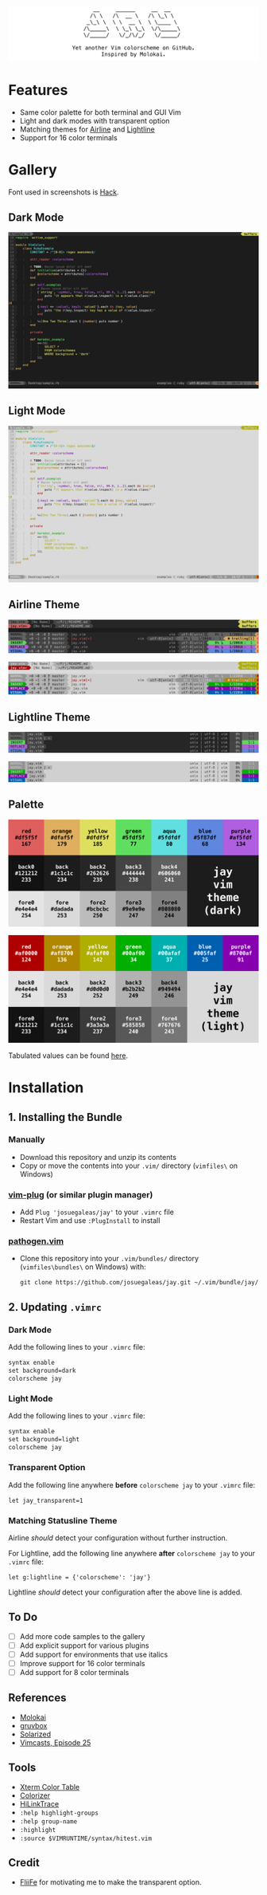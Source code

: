 ![Palette (Dark)](./images/banner.png?raw=true)

# Features
- Same color palette for both terminal and GUI Vim
- Light and dark modes with transparent option
- Matching themes for [Airline](https://github.com/vim-airline/vim-airline) and [Lightline](https://github.com/itchyny/lightline.vim)
- Support for 16 color terminals

# Gallery
Font used in screenshots is [Hack](https://github.com/chrissimpkins/Hack).

## Dark Mode
![Dark Mode](./images/sample_Dark.png?raw=true)

## Light Mode
![Light Mode](./images/sample_Light.png?raw=true)

## Airline Theme
![Airline (Dark)](./images/statusline_Airline_Dark.png?raw=true)

![Airline (Light)](./images/statusline_Airline_Light.png?raw=true)

## Lightline Theme
![Lightline (Dark)](./images/statusline_Lightline_Dark.png?raw=true)

![Lightline (Light)](./images/statusline_Lightline_Light.png?raw=true)

## Palette
![Palette (Dark)](./images/palette_Dark.png?raw=true)

![Palette (Light)](./images/palette_Light.png?raw=true)

Tabulated values can be found [here](./PALETTE.md).

# Installation
## 1. Installing the Bundle
### Manually
- Download this repository and unzip its contents
- Copy or move the contents into your `.vim/` directory (`vimfiles\` on Windows)

### [vim-plug](https://github.com/junegunn/vim-plug) (or similar plugin manager)
- Add `Plug 'josuegaleas/jay'` to your `.vimrc` file
- Restart Vim and use `:PlugInstall` to install

### [pathogen.vim](https://github.com/tpope/vim-pathogen)
- Clone this repository into your `.vim/bundles/` directory (`vimfiles\bundles\` on Windows) with:
	```Shell
	git clone https://github.com/josuegaleas/jay.git ~/.vim/bundle/jay/
	```

## 2. Updating `.vimrc`
### Dark Mode
Add the following lines to your `.vimrc` file:
```Vim script
syntax enable
set background=dark
colorscheme jay
```

### Light Mode
Add the following lines to your `.vimrc` file:
```Vim script
syntax enable
set background=light
colorscheme jay
```

### Transparent Option
Add the following line anywhere **before** `colorscheme jay` to your `.vimrc` file:
```Vim script
let jay_transparent=1
```

### Matching Statusline Theme
Airline *should* detect your configuration without further instruction.

For Lightline, add the following line anywhere **after** `colorscheme jay` to your `.vimrc` file:
```Vim script
let g:lightline = {'colorscheme': 'jay'}
```
Lightline *should* detect your configuration after the above line is added.

## To Do
- [ ] Add more code samples to the gallery
- [ ] Add explicit support for various plugins
- [ ] Add support for environments that use italics
- [ ] Improve support for 16 color terminals
- [ ] Add support for 8 color terminals

## References
- [Molokai](https://github.com/tomasr/molokai)
- [gruvbox](https://github.com/morhetz/gruvbox)
- [Solarized](https://github.com/altercation/vim-colors-solarized)
- [Vimcasts, Episode 25](http://vimcasts.org/episodes/creating-colorschemes-for-vim/)

## Tools
- [Xterm Color Table](https://github.com/guns/xterm-color-table.vim)
- [Colorizer](https://github.com/chrisbra/Colorizer)
- [HiLinkTrace](https://github.com/gerw/vim-HiLinkTrace)
- `:help highlight-groups`
- `:help group-name`
- `:highlight`
- `:source $VIMRUNTIME/syntax/hitest.vim`

## Credit
- [FliiFe](https://github.com/FliiFe) for motivating me to make the transparent option.

